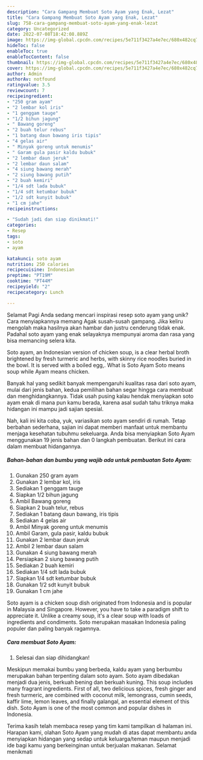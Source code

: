 ```yaml
---
description: "Cara Gampang Membuat Soto Ayam yang Enak, Lezat"
title: "Cara Gampang Membuat Soto Ayam yang Enak, Lezat"
slug: 758-cara-gampang-membuat-soto-ayam-yang-enak-lezat
category: Uncategorized
date: 2022-07-08T18:42:08.889Z
image: https://img-global.cpcdn.com/recipes/5e711f3427a4e7ec/680x482cq70/soto-ayam-foto-resep-utama.jpg
hideToc: false
enableToc: true
enableTocContent: false
thumbnail: https://img-global.cpcdn.com/recipes/5e711f3427a4e7ec/680x482cq70/soto-ayam-foto-resep-utama.jpg
cover: https://img-global.cpcdn.com/recipes/5e711f3427a4e7ec/680x482cq70/soto-ayam-foto-resep-utama.jpg
author: Admin
authorAv: notfound
ratingvalue: 3.5
reviewcount: 7
recipeingredient:
- "250 gram ayam"
- "2 lembar kol iris"
- "1 genggam tauge"
- "1/2 bihun jagung"
- " Bawang goreng"
- "2 buah telur rebus"
- "1 batang daun bawang iris tipis"
- "4 gelas air"
- " Minyak goreng untuk menumis"
- " Garam gula pasir kaldu bubuk"
- "2 lembar daun jeruk"
- "2 lembar daun salam"
- "4 siung bawang merah"
- "2 siung bawang putih"
- "2 buah kemiri"
- "1/4 sdt lada bubuk"
- "1/4 sdt ketumbar bubuk"
- "1/2 sdt kunyit bubuk"
- "1 cm jahe"
recipeinstructions:

- "Sudah jadi dan siap dinikmati!"
categories:
- Resep
tags:
- soto
- ayam

katakunci: soto ayam 
nutrition: 250 calories
recipecuisine: Indonesian
preptime: "PT19M"
cooktime: "PT44M"
recipeyield: "2"
recipecategory: Lunch

---
```



Selamat Pagi Anda sedang mencari inspirasi resep soto ayam yang unik? Cara menyiapkannya memang Agak susah-susah gampang. Jika keliru mengolah maka hasilnya akan hambar dan justru cenderung tidak enak. Padahal soto ayam yang enak selayaknya mempunyai aroma dan rasa yang bisa memancing selera kita.


Soto ayam, an Indonesian version of chicken soup, is a clear herbal broth brightened by fresh turmeric and herbs, with skinny rice noodles buried in the bowl. It is served with a boiled egg,. What is Soto Ayam Soto means soup while Ayam means chicken.

Banyak hal yang sedikit banyak mempengaruhi kualitas rasa dari soto ayam, mulai dari jenis bahan, kedua pemilihan bahan segar hingga cara membuat dan menghidangkannya. Tidak usah pusing kalau hendak menyiapkan soto ayam enak di mana pun kamu berada, karena asal sudah tahu triknya maka hidangan ini mampu jadi sajian spesial.


Nah, kali ini kita coba, yuk, variasikan soto ayam sendiri di rumah. Tetap berbahan sederhana, sajian ini dapat memberi manfaat untuk membantu menjaga kesehatan tubuhmu sekeluarga. Anda bisa menyiapkan Soto Ayam menggunakan 19 jenis bahan dan 0 langkah pembuatan. Berikut ini cara dalam membuat hidangannya.

<!--inarticleads1-->

##### Bahan-bahan dan bumbu yang wajib ada untuk pembuatan Soto Ayam:

1. Gunakan 250 gram ayam
1. Gunakan 2 lembar kol, iris
1. Sediakan 1 genggam tauge
1. Siapkan 1/2 bihun jagung
1. Ambil  Bawang goreng
1. Siapkan 2 buah telur, rebus
1. Sediakan 1 batang daun bawang, iris tipis
1. Sediakan 4 gelas air
1. Ambil  Minyak goreng untuk menumis
1. Ambil  Garam, gula pasir, kaldu bubuk
1. Gunakan 2 lembar daun jeruk
1. Ambil 2 lembar daun salam
1. Gunakan 4 siung bawang merah
1. Persiapkan 2 siung bawang putih
1. Sediakan 2 buah kemiri
1. Sediakan 1/4 sdt lada bubuk
1. Siapkan 1/4 sdt ketumbar bubuk
1. Gunakan 1/2 sdt kunyit bubuk
1. Gunakan 1 cm jahe


Soto ayam is a chicken soup dish originated from Indonesia and is popular in Malaysia and Singapore. However, you have to take a paradigm shift to appreciate it. Unlike a creamy soup, it&#39;s a clear soup with loads of ingredients and condiments. Soto merupakan masakan Indonesia paling populer dan paling banyak ragamnya. 

<!--inarticleads2-->

##### Cara membuat Soto Ayam:


1. Selesai dan siap dihidangkan!

Meskipun memakai bumbu yang berbeda, kaldu ayam yang berbumbu merupakan bahan terpenting dalam soto ayam. Soto ayam dibedakan menjadi dua jenis, berkuah bening dan berkuah kuning. This soup includes many fragrant ingredients. First of all, two delicious spices, fresh ginger and fresh turmeric, are combined with coconut milk, lemongrass, cumin seeds, kaffir lime, lemon leaves, and finally galangal, an essential element of this dish. Soto Ayam is one of the most common and popular dishes in Indonesia. 

Terima kasih telah membaca resep yang tim kami tampilkan di halaman ini. Harapan kami, olahan Soto Ayam yang mudah di atas dapat membantu anda menyiapkan hidangan yang sedap untuk keluarga/teman maupun menjadi ide bagi kamu yang berkeinginan untuk berjualan makanan. Selamat menikmati

